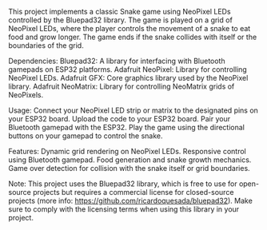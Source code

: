 This project implements a classic Snake game using NeoPixel LEDs controlled by the Bluepad32 library. The game is played on a grid of NeoPixel LEDs, where the player controls the movement of a snake to eat food and grow longer. The game ends if the snake collides with itself or the boundaries of the grid.

Dependencies:
Bluepad32: A library for interfacing with Bluetooth gamepads on ESP32 platforms.
Adafruit NeoPixel: Library for controlling NeoPixel LEDs.
Adafruit GFX: Core graphics library used by the NeoPixel library.
Adafruit NeoMatrix: Library for controlling NeoMatrix grids of NeoPixels.

Usage:
Connect your NeoPixel LED strip or matrix to the designated pins on your ESP32 board.
Upload the code to your ESP32 board.
Pair your Bluetooth gamepad with the ESP32.
Play the game using the directional buttons on your gamepad to control the snake.

Features:
Dynamic grid rendering on NeoPixel LEDs.
Responsive control using Bluetooth gamepad.
Food generation and snake growth mechanics.
Game over detection for collision with the snake itself or grid boundaries.

Note:
This project uses the Bluepad32 library, which is free to use for open-source projects but requires a commercial license for closed-source projects (more info: https://github.com/ricardoquesada/bluepad32). Make sure to comply with the licensing terms when using this library in your project.
